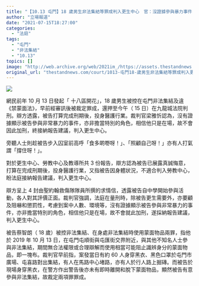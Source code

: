 ```yaml
---
title: "【10.13 屯門】18 歲男生非法集結等罪成判入更生中心　官：沒證據參與暴力事件　不會加刑"
author: "立場報道"
date: "2021-07-15T18:27:00"
categories:
  - "法庭"
tags:
  - "屯門"
  - "非法集結"
  - "10.13"
topics: []
image: "http://web.archive.org/web/2021im_/https://assets.thestandnews.com/media/photos/Screenshot_2021-07-15_at_6.51.35_PM_copy.png"
original_url: "thestandnews.com/court/1013-屯門18-歲男生非法集結等罪成判入更生中心-官沒證據參與暴力事件-不會加刑"
---
```

![](http://web.archive.org/web/2021im_/https://assets.thestandnews.com/media/photos/Screenshot_2021-07-15_at_6.51.35_PM_copy.png)

網民前年 10 月 13 日發起「 十八區開花」，18 歲男生被控在屯門非法集結及違《禁蒙面法》，早前經審訊後被裁定罪成，還押至今午（ 15 日）在九龍城法院判刑。辯方透露，被告打算完成刑期後，投身醫護行業。裁判官梁雅忻認為，沒有證據顯示被告參與非常暴力的事件，亦非擔當特別的角色，相信他只是在場，故不會因此加刑，終接納報告建議，判入更生中心。

旁聽人士則趁被告步入囚室前高呼「食多啲嘢呀！」、「照顧自己呀！」亦有人打氣謂「撐住呀！」。

對於更生中心、勞教中心及教導所共 3 份報告，辯方認為被告已展露真誠悔意，打算在完成刑期後，投身醫護行業，又指被告因身體狀況，不適合判入勞教中心，盼法庭接納報告建議，判入更生中心。

辯方呈上 4 封由聖約翰救傷隊隊員所撰的求情信，透露被告自中學開始參與活動，各人對其評價正面。裁判官強調，法庭在量刑時，除被告更生需要外，亦要顧及阻嚇和懲罰性，考慮到案中人數、環境等，沒有證據顯示被告參與非常暴力的事件，亦非擔當特別的角色，相信他只是在場，故不會就此加刑，遂採納報告建議，判入更生中心。

被告蔡智朗（ 18 歲）被控非法集結、在身處非法集結時使用蒙面物品兩罪，指他於 2019 年 10 月 13 日，在屯門屯順街與屯匯街交界附近，與其他不知名人士參與非法集結，期間無合法權限或合理辯解而使用相當可能阻止識辨身分的蒙面物品，即一塊布。裁判官早前指，案發當日有約 60 人身穿黑衣、黑色口罩於屯門市廣場、屯喜路對出集結，有人在馬路中心堵路，亦有人於行人路上掘磚。而被告於現場身穿黑衣，在警方作出警告後亦未有即時離開和脫下蒙面物品，顯然被告有意參與非法集結，故裁定兩項罪罪成。